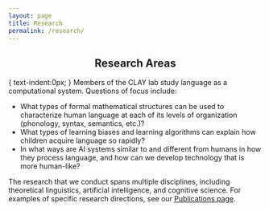 ```yaml
---
layout: page
title: Research
permalink: /research/
---
```


<!--
  <header class="post-header">
    <h2 class="post-title">Research</h2>
  </header> 




{% for link in site.data.links %}
<div class ="row">

-->

<div style="text-align:center">
<h2>Research Areas</h2>
</div>


<p>{
   text-indent:0px;
}
Members of the CLAY lab study language as a computational system. Questions of focus include:
<ul>
<li>What types of formal mathematical structures can be used to characterize human language at each of its levels of organization (phonology, syntax, semantics, etc.)?</li>
<li>What types of learning biases and learning algorithms can explain how children acquire language so rapidly?</li>
<li>In what ways are AI systems similar to and different from humans in how they process language, and how can we develop technology that is more human-like?</li>
</ul>
The research that we conduct spans multiple disciplines, including theoretical linguistics, artificial intelligence, and cognitive science. For examples of specific research directions, see our <a href="https://clay.yale.edu/publications">Publications page</a>.
</p>

<!-- {% endfor %} -->
